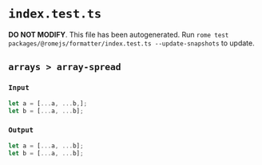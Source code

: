 # `index.test.ts`

**DO NOT MODIFY**. This file has been autogenerated. Run `rome test packages/@romejs/formatter/index.test.ts --update-snapshots` to update.

## `arrays > array-spread`

### `Input`

```javascript
let a = [...a, ...b,];
let b = [...a, ...b];
```

### `Output`

```javascript
let a = [...a, ...b];
let b = [...a, ...b];

```
